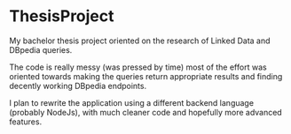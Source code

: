 # ThesisProject
My bachelor thesis project oriented on the research of Linked Data and DBpedia queries. 

The code is really messy (was pressed by time) most of the effort was oriented towards making the queries
return appropriate results and finding decently working DBpedia endpoints.

I plan to rewrite the application using a different backend language (probably NodeJs), with much cleaner code and
hopefully more advanced features.
